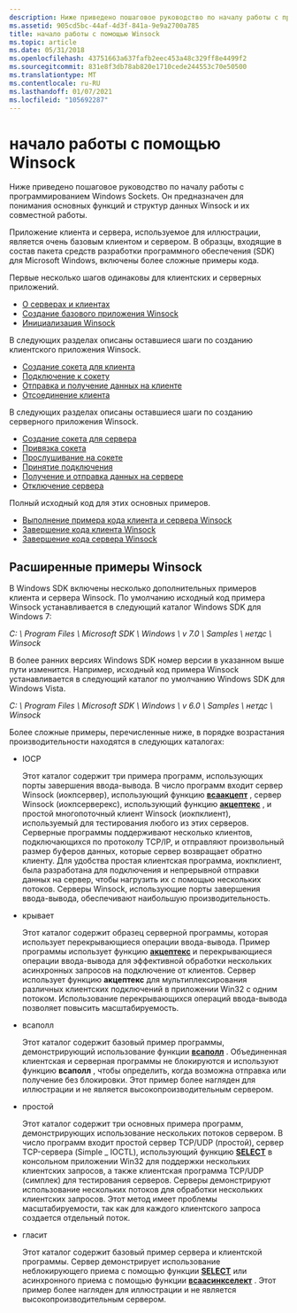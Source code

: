```yaml
---
description: Ниже приведено пошаговое руководство по началу работы с программированием Windows Sockets.
ms.assetid: 905cd5bc-44af-4d3f-841a-9e9a2700a785
title: начало работы с помощью Winsock
ms.topic: article
ms.date: 05/31/2018
ms.openlocfilehash: 43751663a637fafb2eec453a48c329ff8e4499f2
ms.sourcegitcommit: 831e8f3db78ab820e1710cede244553c70e50500
ms.translationtype: MT
ms.contentlocale: ru-RU
ms.lasthandoff: 01/07/2021
ms.locfileid: "105692287"
---
```

# <a name="getting-started-with-winsock"></a>начало работы с помощью Winsock

Ниже приведено пошаговое руководство по началу работы с программированием Windows Sockets. Он предназначен для понимания основных функций и структур данных Winsock и их совместной работы.

Приложение клиента и сервера, используемое для иллюстрации, является очень базовым клиентом и сервером. В образцы, входящие в состав пакета средств разработки программного обеспечения (SDK) для Microsoft Windows, включены более сложные примеры кода.

Первые несколько шагов одинаковы для клиентских и серверных приложений.

-   [О серверах и клиентах](about-clients-and-servers.md)
-   [Создание базового приложения Winsock](creating-a-basic-winsock-application.md)
-   [Инициализация Winsock](initializing-winsock.md)

В следующих разделах описаны оставшиеся шаги по созданию клиентского приложения Winsock.

-   [Создание сокета для клиента](creating-a-socket-for-the-client.md)
-   [Подключение к сокету](connecting-to-a-socket.md)
-   [Отправка и получение данных на клиенте](sending-and-receiving-data-on-the-client.md)
-   [Отсоединение клиента](disconnecting-the-client.md)

В следующих разделах описаны оставшиеся шаги по созданию серверного приложения Winsock.

-   [Создание сокета для сервера](creating-a-socket-for-the-server.md)
-   [Привязка сокета](binding-a-socket.md)
-   [Прослушивание на сокете](listening-on-a-socket.md)
-   [Принятие подключения](accepting-a-connection.md)
-   [Получение и отправка данных на сервере](receiving-and-sending-data-on-the-server.md)
-   [Отключение сервера](disconnecting-the-server.md)

Полный исходный код для этих основных примеров.

-   [Выполнение примера кода клиента и сервера Winsock](finished-server-and-client-code.md)
-   [Завершение кода клиента Winsock](complete-client-code.md)
-   [Завершение кода сервера Winsock](complete-server-code.md)

## <a name="advanced-winsock-samples"></a>Расширенные примеры Winsock

В Windows SDK включены несколько дополнительных примеров клиента и сервера Winsock. По умолчанию исходный код примера Winsock устанавливается в следующий каталог Windows SDK для Windows 7:

*C: \\ Program Files \\ Microsoft SDK \\ Windows \\ v 7.0 \\ Samples \\ нетдс \\ Winsock*

В более ранних версиях Windows SDK номер версии в указанном выше пути изменится. Например, исходный код примера Winsock устанавливается в следующий каталог по умолчанию Windows SDK для Windows Vista.

*C: \\ Program Files \\ Microsoft SDK \\ Windows \\ v 6.0 \\ Samples \\ нетдс \\ Winsock*

Более сложные примеры, перечисленные ниже, в порядке возрастания производительности находятся в следующих каталогах:

-   IOCP

    Этот каталог содержит три примера программ, использующих порты завершения ввода-вывода. В число программ входит сервер Winsock (иокпсервер), использующий функцию [**всаакцепт**](/windows/desktop/api/Winsock2/nf-winsock2-wsaaccept) , сервер Winsock (иокпсерверекс), использующий функцию [**акцептекс**](/windows/win32/api/mswsock/nf-mswsock-acceptex) , и простой многопоточный клиент Winsock (иокпклиент), используемый для тестирования любого из этих серверов. Серверные программы поддерживают несколько клиентов, подключающихся по протоколу TCP/IP, и отправляют произвольный размер буферов данных, которые сервер возвращает обратно клиенту. Для удобства простая клиентская программа, иокпклиент, была разработана для подключения и непрерывной отправки данных на сервер, чтобы нагрузить их с помощью нескольких потоков. Серверы Winsock, использующие порты завершения ввода-вывода, обеспечивают наибольшую производительность.

-   крывает

    Этот каталог содержит образец серверной программы, которая использует перекрывающиеся операции ввода-вывода. Пример программы использует функцию [**акцептекс**](/windows/win32/api/mswsock/nf-mswsock-acceptex) и перекрывающиеся операции ввода-вывода для эффективной обработки нескольких асинхронных запросов на подключение от клиентов. Сервер использует функцию **акцептекс** для мультиплексирования различных клиентских подключений в приложении Win32 с одним потоком. Использование перекрывающихся операций ввода-вывода позволяет повысить масштабируемость.

-   всаполл

    Этот каталог содержит базовый пример программы, демонстрирующий использование функции [**всаполл**](/windows/win32/api/winsock2/nf-winsock2-wsapoll) . Объединенная клиентская и серверная программы не блокируются и используют функцию **всаполл** , чтобы определить, когда возможна отправка или получение без блокировки. Этот пример более нагляден для иллюстрации и не является высокопроизводительным сервером.

-   простой

    Этот каталог содержит три основных примера программ, демонстрирующих использование нескольких потоков сервером. В число программ входит простой сервер TCP/UDP (простой), сервер TCP-сервера (Simple \_ IOCTL), использующий функцию [**SELECT**](/windows/desktop/api/Winsock2/nf-winsock2-select) в консольном приложении Win32 для поддержки нескольких клиентских запросов, а также клиентская программа TCP/UDP (симплек) для тестирования серверов. Серверы демонстрируют использование нескольких потоков для обработки нескольких клиентских запросов. Этот метод имеет проблемы масштабируемости, так как для каждого клиентского запроса создается отдельный поток.

-   гласит

    Этот каталог содержит базовый пример сервера и клиентской программы. Сервер демонстрирует использование неблокирующего приема с помощью функции [**SELECT**](/windows/desktop/api/Winsock2/nf-winsock2-select) или асинхронного приема с помощью функции [**всаасинкселект**](/windows/desktop/api/winsock/nf-winsock-wsaasyncselect) . Этот пример более нагляден для иллюстрации и не является высокопроизводительным сервером.

 

 
